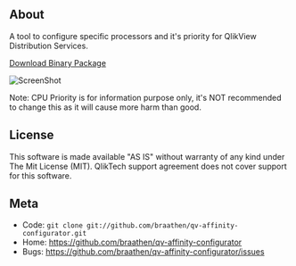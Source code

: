 About
-----

A tool to configure specific processors and it's priority for QlikView Distribution Services.

[Download Binary Package](https://dl.dropboxusercontent.com/u/691880/QvAffinityConfigurator.zip)

![ScreenShot](https://raw.github.com/braathen/qv-affinity-configurator/master/Images/screenshot.png)

Note: CPU Priority is for information purpose only, it's NOT recommended to change this as it will cause more harm than good.

License
-------

This software is made available "AS IS" without warranty of any kind under The Mit License (MIT). QlikTech support agreement does not cover support for this software.

Meta
----

* Code: `git clone git://github.com/braathen/qv-affinity-configurator.git`
* Home: <https://github.com/braathen/qv-affinity-configurator>
* Bugs: <https://github.com/braathen/qv-affinity-configurator/issues>
